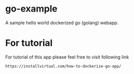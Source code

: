 # go-example

A sample hello world dockerized go (golang) webapp.

# For tutorial

For tutorial of this app please feel free to visit following link

    https://installvirtual.com/how-to-dockerize-go-app/
